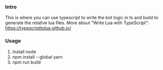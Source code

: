 ### Intro

This is where you can use typescript to write the bot logic in ts and build to generate the relative lua files.
More about "Write Lua with TypeScript": https://typescripttolua.github.io/

### Usage

1. Install node
1. npm install --global yarn
1. npm run build

